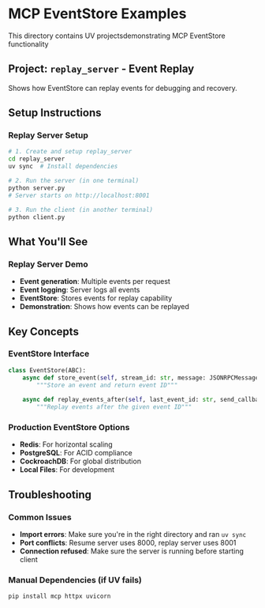 # MCP EventStore Examples

This directory contains UV projectsdemonstrating MCP EventStore functionality

## Project: `replay_server` - Event Replay  
Shows how EventStore can replay events for debugging and recovery.

## Setup Instructions


### Replay Server Setup
```bash
# 1. Create and setup replay_server
cd replay_server  
uv sync  # Install dependencies

# 2. Run the server (in one terminal)
python server.py
# Server starts on http://localhost:8001

# 3. Run the client (in another terminal)
python client.py
```

## What You'll See

### Replay Server Demo
- **Event generation**: Multiple events per request
- **Event logging**: Server logs all events
- **EventStore**: Stores events for replay capability
- **Demonstration**: Shows how events can be replayed

## Key Concepts

### EventStore Interface
```python
class EventStore(ABC):
    async def store_event(self, stream_id: str, message: JSONRPCMessage) -> str:
        """Store an event and return event ID"""
        
    async def replay_events_after(self, last_event_id: str, send_callback) -> str | None:
        """Replay events after the given event ID"""
```

### Production EventStore Options
- **Redis**: For horizontal scaling
- **PostgreSQL**: For ACID compliance  
- **CockroachDB**: For global distribution
- **Local Files**: For development

## Troubleshooting

### Common Issues
- **Import errors**: Make sure you're in the right directory and ran `uv sync`
- **Port conflicts**: Resume server uses 8000, replay server uses 8001
- **Connection refused**: Make sure the server is running before starting client

### Manual Dependencies (if UV fails)
```bash
pip install mcp httpx uvicorn
``` 